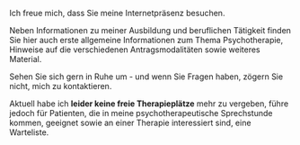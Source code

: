 Ich freue mich, dass Sie meine Internetpräsenz besuchen.

Neben Informationen zu meiner Ausbildung und beruflichen Tätigkeit finden Sie hier auch erste allgemeine Informationen zum Thema Psychotherapie, Hinweise auf die verschiedenen Antragsmodalitäten sowie weiteres Material.

Sehen Sie sich gern in Ruhe um - und wenn Sie Fragen haben, zögern Sie nicht, mich zu kontaktieren.

Aktuell habe ich **leider keine freie Therapieplätze** mehr zu vergeben, führe jedoch für Patienten, die in meine psychotherapeutische Sprechstunde kommen, geeignet sowie an einer Therapie interessiert sind, eine Warteliste.
